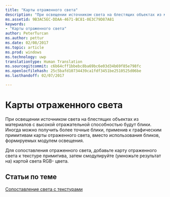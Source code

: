 ```yaml
---
title: "Карты отраженного света"
description: "При освещении источником света на блестящих объектах из материалов с высокой отражательной способностью будут блики."
ms.assetid: 9B3AC5EC-DDAA-4671-BC81-0E3C79D87A81
keywords:
- "Карты отраженного света"
author: PeterTurcan
ms.author: pettur
ms.date: 02/08/2017
ms.topic: article
ms.prod: windows
ms.technology: uwp
translationtype: Human Translation
ms.sourcegitcommit: c6b64cff1bbebc8ba69bc6e03d34b69f85e798fc
ms.openlocfilehash: 25c5bafd10734439ca1fdf3451be2510525d06be
ms.lasthandoff: 02/07/2017

---
```


# <a name="specular-light-maps"></a>Карты отраженного света


При освещении источником света на блестящих объектах из материалов с высокой отражательной способностью будут блики. Иногда можно получить более точные блики, применив к графическим примитивам карты отраженного света, вместо использования бликов, формируемых модулем освещения.

Для сопоставления отраженного света, добавьте карту отраженного света к текстуре примитива, затем смодулируйте (умножьте результат на) картой света RGB- цвета.

## <a name="span-idrelated-topicsspanrelated-topics"></a><span id="related-topics"></span>Статьи по теме


[Сопоставление света с текстурами](light-mapping-with-textures.md)

 

 





